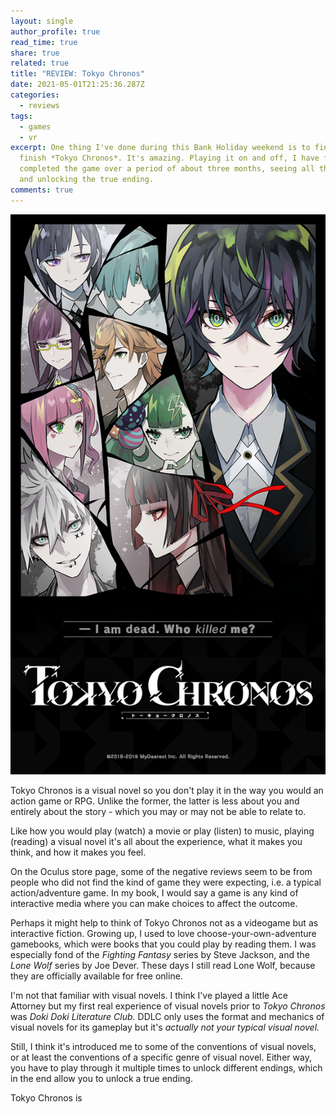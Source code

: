 ```yaml
---
layout: single
author_profile: true
read_time: true
share: true
related: true
title: "REVIEW: Tokyo Chronos"
date: 2021-05-01T21:25:36.287Z
categories:
  - reviews
tags:
  - games
  - vr
excerpt: One thing I've done during this Bank Holiday weekend is to finally
  finish *Tokyo Chronos*. It's amazing. Playing it on and off, I have finally
  completed the game over a period of about three months, seeing all the endings
  and unlocking the true ending.
comments: true
---
```

![Tokyo Chronos box art](/assets/uploads/tokyo_chronos-cover.png "Tokyo Chronos")

Tokyo Chronos is a visual novel so you don't play it in the way you would an action game or RPG. Unlike the former, the latter is less about you and entirely about the story - which you may or may not be able to relate to.

Like how you would play (watch) a movie or play (listen) to music, playing (reading) a visual novel it's all about the experience, what it makes you think, and how it makes you feel.

On the Oculus store page, some of the negative reviews seem to be from people who did not find the kind of game they were expecting, i.e. a typical action/adventure game. In my book, I would say a game is any kind of interactive media where you can make choices to affect the outcome.

Perhaps it might help to think of Tokyo Chronos not as a videogame but as interactive fiction. Growing up, I used to love choose-your-own-adventure gamebooks, which were books that you could play by reading them. I was especially fond of the *Fighting Fantasy* series by Steve Jackson, and the *Lone Wolf* series by Joe Dever. These days I still read Lone Wolf, because they are officially available for free online.

I'm not that familiar with visual novels. I think I've played a little Ace Attorney but my first real experience of visual novels prior to *Tokyo Chronos* was *Doki Doki Literature Club.* DDLC only uses the format and mechanics of visual novels for its gameplay but it's *actually not your typical visual novel.* 

Still, I think it's introduced me to some of the conventions of visual novels, or at least the conventions of a specific genre of visual novel. Either way, you have to play through it multiple times to unlock different endings, which in the end allow you to unlock a true ending.

Tokyo Chronos is